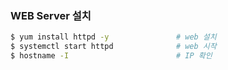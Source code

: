 
<h3>WEB Server 설치</h3>

```bash
$ yum install httpd -y               # web 설치
$ systemctl start httpd              # web 시작
$ hostname -I                        # IP 확인
```
</br>
